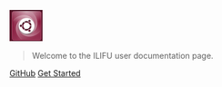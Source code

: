 <!-- _coverpage.md -->

![logo](_media/UbuntuSwirlButton.png)

> Welcome to the ILIFU user documentation page.

[GitHub](https://github.com/idia-astro/ilifu-user-docs-temp)
[Get Started](#ilifu-user-documentation)